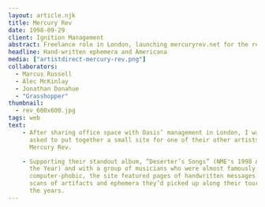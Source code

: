 ```yaml
---
layout: article.njk
title: Mercury Rev
date: 1998-09-29
client: Ignition Management
abstract: Freelance role in London, launching mercuryrev.net for the release of Deserter's Songs.
headline: Hand-written ephemera and Americana
media: ["artistdirect-mercury-rev.png"]
collaborators: 
  - Marcus Russell
  - Alec McKinlay
  - Jonathan Donahue
  - "Grasshopper" 
thumbnail:
  - rev_600x600.jpg
tags: web
text:
    - After sharing office space with Oasis’ management in London, I was 
      asked to put together a small site for one of their other artists, 
      Mercury Rev.

    - Supporting their standout album, “Deserter’s Songs” (NME's 1998 Album of 
      the Year) and with a group of musicians who were almost famously 
      computer-phobic, the site featured pages of handwritten messages and 
      scans of artifacts and ephemera they’d picked up along their tours over 
      the years.
---
```


